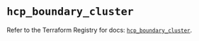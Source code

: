 # `hcp_boundary_cluster`

Refer to the Terraform Registry for docs: [`hcp_boundary_cluster`](https://registry.terraform.io/providers/hashicorp/hcp/0.81.0/docs/resources/boundary_cluster).
